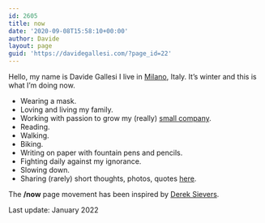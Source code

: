 ```yaml
---
id: 2605
title: now
date: '2020-09-08T15:58:10+00:00'
author: Davide
layout: page
guid: 'https://davidegallesi.com/?page_id=22'
---
```


Hello, my name is Davide Gallesi I live in [Milano](https://en.wikipedia.org/wiki/Milan), Italy. It’s winter and this is what I’m doing now.

- Wearing a mask.
- Loving and living my family.
- Working with passion to grow my (really) [small company](http://www.nexo.me/).
- Reading.
- Walking.
- Biking.
- Writing on paper with fountain pens and pencils.
- Fighting daily against my ignorance.
- Slowing down.
- Sharing (rarely) short thoughts, photos, quotes [here](https://www.twitter.com/davidegallesi).

The **/now** page movement has been inspired by [Derek Sievers](https://sivers.org/nowff).

Last update: January 2022